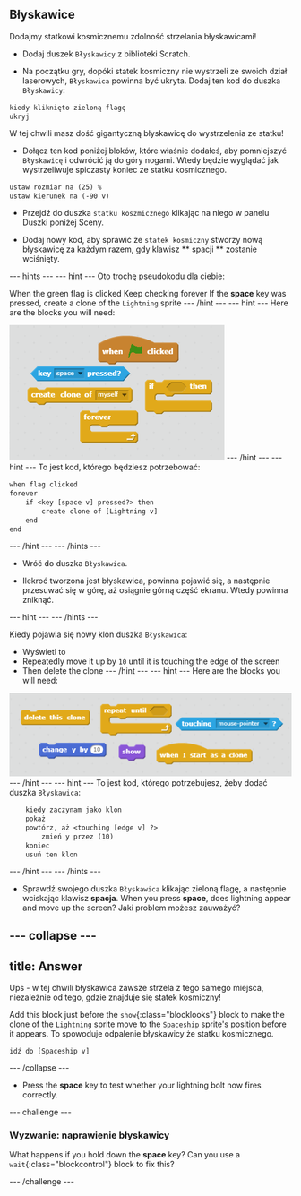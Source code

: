 ## Błyskawice

Dodajmy statkowi kosmicznemu zdolność strzelania błyskawicami!

+ Dodaj duszek `Błyskawicy` z biblioteki Scratch.

+ Na początku gry, dopóki statek kosmiczny nie wystrzeli ze swoich dział laserowych, `Błyskawica` powinna być ukryta. Dodaj ten kod do duszka `Błyskawicy`:

```blocks
kiedy kliknięto zieloną flagę
ukryj
```

W tej chwili masz dość gigantyczną błyskawicę do wystrzelenia ze statku!

+ Dołącz ten kod poniżej bloków, które właśnie dodałeś, aby pomniejszyć `Błyskawicę` i odwrócić ją do góry nogami. Wtedy będzie wyglądać jak wystrzeliwuje spiczasty koniec ze statku kosmicznego.

```blocks
ustaw rozmiar na (25) %
ustaw kierunek na (-90 v)
```

+ Przejdź do duszka ` statku koszmicznego ` klikając na niego w panelu Duszki poniżej Sceny.

+ Dodaj nowy kod, aby sprawić że ` statek kosmiczny ` stworzy nową błyskawicę za każdym razem, gdy klawisz ** spacji ** zostanie wciśnięty.

\--- hints \--- \--- hint \--- Oto trochę pseudokodu dla ciebie:

When the green flag is clicked Keep checking forever If the **space** key was pressed, create a clone of the `Lightning` sprite \--- /hint \--- \--- hint \--- Here are the blocks you will need:

![Wskazówka](images/hint-lightning.png) \--- /hint \--- \--- hint \--- To jest kod, którego będziesz potrzebować:

```blocks
when flag clicked
forever
    if <key [space v] pressed?> then
        create clone of [Lightning v]
    end
end
```

\--- /hint \--- \--- /hints \---

+ Wróć do duszka `Błyskawica`.

+ Ilekroć tworzona jest błyskawica, powinna pojawić się, a następnie przesuwać się w górę, aż osiągnie górną część ekranu. Wtedy powinna zniknąć.

\--- hint \--- \--- /hints \---

Kiedy pojawia się nowy klon duszka `Błyskawica`:

+ Wyświetl to
+ Repeatedly move it up by `10` until it is touching the edge of the screen
+ Then delete the clone \--- /hint \--- \--- hint \--- Here are the blocks you will need:

![Move lightning](images/move-hint-lightning.png) \--- /hint \--- \--- hint \--- To jest kod, którego potrzebujesz, żeby dodać duszka `Błyskawica`:

```blocks
    kiedy zaczynam jako klon
    pokaż
    powtórz, aż <touching [edge v] ?>
        zmień y przez (10)
    koniec
    usuń ten klon
```

\--- /hint \--- \--- /hints \---

+ Sprawdź swojego duszka `Błyskawica` klikając zieloną flagę, a następnie wciskając klawisz **spacja**. When you press **space**, does lightning appear and move up the screen? Jaki problem możesz zauważyć?

## \--- collapse \---

## title: Answer

Ups - w tej chwili błyskawica zawsze strzela z tego samego miejsca, niezależnie od tego, gdzie znajduje się statek kosmiczny!

Add this block just before the `show`{:class="blocklooks"} block to make the clone of the `Lightning` sprite move to the `Spaceship` sprite's position before it appears. To spowoduje odpalenie błyskawicy że statku kosmicznego.

```blocks
idź do [Spaceship v]
```

\--- /collapse \---

+ Press the **space** key to test whether your lightning bolt now fires correctly.

\--- challenge \---

### Wyzwanie: naprawienie błyskawicy

What happens if you hold down the **space** key? Can you use a `wait`{:class="blockcontrol"} block to fix this?

\--- /challenge \---